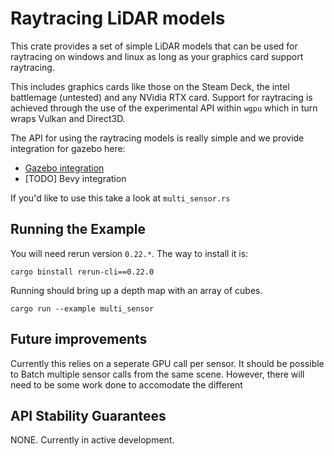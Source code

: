 # Raytracing LiDAR models

This crate provides a set of simple LiDAR models that can be used for raytracing on windows and linux as long as your graphics card support raytracing.

This includes graphics cards like those on the Steam Deck, the intel battlemage (untested) and any NVidia RTX card. Support for raytracing is achieved through
the use of the experimental API within `wgpu` which in turn wraps Vulkan and Direct3D.

The API for using the raytracing models is really simple and we provide integration for gazebo here:
- [Gazebo integration](https://github.com/arjo129/gz_wgpu_rt_lidar)
- [TODO] Bevy integration

If you'd like to use this take a look at `multi_sensor.rs`

## Running the Example

You will need rerun version `0.22.*`. The way to install it is:
```
cargo binstall rerun-cli==0.22.0
```

Running should bring up a depth map with an array of cubes.
```
cargo run --example multi_sensor
```

## Future improvements

Currently this relies on a seperate GPU call per sensor. It should be possible to Batch multiple sensor calls from the same scene. 
However, there will need to be some work done to accomodate the different 

## API Stability Guarantees

NONE. Currently in active development.